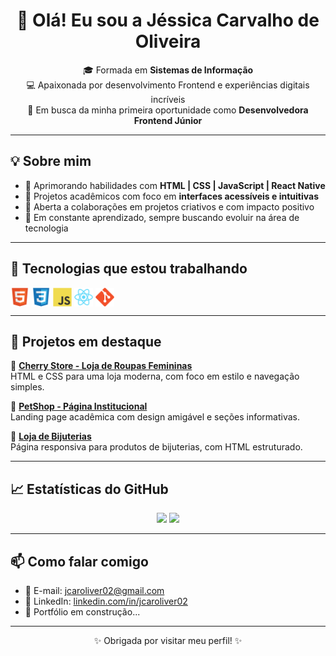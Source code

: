 <h1 align="center">👋 Olá! Eu sou a Jéssica Carvalho de Oliveira</h1>

<p align="center">
  🎓 Formada em <strong>Sistemas de Informação</strong> <br>
  💻 Apaixonada por desenvolvimento Frontend e experiências digitais incríveis <br>
  🚀 Em busca da minha primeira oportunidade como <strong>Desenvolvedora Frontend Júnior</strong>
</p>

---

## 💡 Sobre mim

- 🌱 Aprimorando habilidades com **HTML | CSS | JavaScript | React Native**
- 💼 Projetos acadêmicos com foco em **interfaces acessíveis e intuitivas**
- 💬 Aberta a colaborações em projetos criativos e com impacto positivo
- 🧠 Em constante aprendizado, sempre buscando evoluir na área de tecnologia

---

## 🚀 Tecnologias que estou trabalhando

<div style="display: inline_block">
  <img align="center" alt="HTML" height="30" src="https://raw.githubusercontent.com/devicons/devicon/master/icons/html5/html5-original.svg">
  <img align="center" alt="CSS" height="30" src="https://raw.githubusercontent.com/devicons/devicon/master/icons/css3/css3-original.svg">
  <img align="center" alt="JS" height="30" src="https://raw.githubusercontent.com/devicons/devicon/master/icons/javascript/javascript-original.svg">
  <img align="center" alt="React" height="30" src="https://raw.githubusercontent.com/devicons/devicon/master/icons/react/react-original.svg">
  <img align="center" alt="Git" height="30" src="https://raw.githubusercontent.com/devicons/devicon/master/icons/git/git-original.svg">
</div>

---

## 💼 Projetos em destaque

📌 [**Cherry Store - Loja de Roupas Femininas**](https://github.com/Jcaroliver02/cherry-store-roupas)  
HTML e CSS para uma loja moderna, com foco em estilo e navegação simples.

📌 [**PetShop - Página Institucional**](https://github.com/Jcaroliver02/Projetos)  
Landing page acadêmica com design amigável e seções informativas.

📌 [**Loja de Bijuterias**](https://github.com/Jcaroliver02/cria-o-de-pagina-web)  
Página responsiva para produtos de bijuterias, com HTML estruturado.

---

## 📈 Estatísticas do GitHub

<div align="center">
  <img height="180em" src="https://github-readme-stats.vercel.app/api?username=Jcaroliver02&show_icons=true&theme=radical&hide_rank=true"/>
  <img height="180em" src="https://github-readme-stats.vercel.app/api/top-langs/?username=Jcaroliver02&layout=compact&theme=radical"/>
</div>

---

## 📫 Como falar comigo

- 📧 E-mail: [jcaroliver02@gmail.com](mailto:jcaroliver02@gmail.com)  
- 💼 LinkedIn: [linkedin.com/in/jcaroliver02](https://www.linkedin.com/in/jcaroliver02)  
- 🚧 Portfólio em construção...

---

<p align="center">
  ✨ Obrigada por visitar meu perfil! ✨  
</p>
